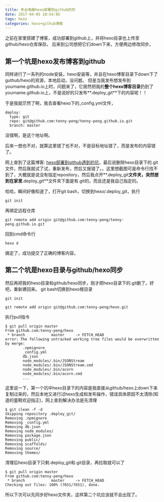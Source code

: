 ```yaml
---
title: 多台电脑hexo部署到github的坑
date: 2017-04-05 10:54:05
tags: hexo
categories: hexo+github博客
---
```


之前在家里搭建了博客，成功部署到github上，并将hexo目录也上传至github/hexo仓库保存。
后来到公司想把它们down下来，方便两边修改同步。

## 第一个坑是hexo发布博客到github

同样进行了一系列的node安装，hexo安装等，并且在hexo博客目录下down下了guthub/hexo的资源，本地启动，没问题。
但是当我发布想发布到yourname.github.io上时，问题来了，它居然把我的**整个hexo博客目录**扔到了yourname.github.io上，不是说好的只发布**.deploy_git**下的内容呢！！

于是我就茫然了啊，我去查看hexo下的_config.yml文件，
```
deploy:
  type: git
  repo: git@github.com:tenny-peng/tenny-peng.github.io.git
  branch: master
```
没错啊，是这个地址啊。

后来一想也不对，就算这里错了也不对，不是目标地址错了，而是发布的内容错了。

网上查到了这篇博客: [hexo部署到github遇到的坑](http://www.jianshu.com/p/67c57c70f275)，最后说删除hexo目录下的.git文件，然后我就试了试，重新发布，然后又报错了。。这里想截图可是命令行找不到了，大概就是说没有指定repository，然后我点开**.deploy_git**文件夹，突然想到在家里**.deploy_git**文件夹下面是有.git的，而且还是我自己指定的。

哈哈，瞬间好像知道了，打开git bash，切换到hexo/.deploy_git，执行
```
git init
```
再绑定远程仓库
```
git remote add origin git@github.com:tenny-peng/tenny-peng.github.io.git
```
回到cmd命令行
```
hexo d
```
搞定了，成功提交了正确的博客内容。

## 第二个坑是hexo目录与github/hexo同步

然后再把我的hexo目录和github/hexo同步，刚才把hexo目录下的.git删了。好吧，重新建回来。
git bash切换到hexo根目录
```
git init

git remote add origin git@github.com:tenny-peng/hexo.git
```
执行pull指令
```
$ git pull origin master
From github.com:tenny-peng/hexo
 * branch            master     -> FETCH_HEAD
error: The following untracked working tree files would be overwritten by merge:
        .npmignore
        _config.yml
        db.json
        node_modules/.bin/JSONStream
        node_modules/.bin/JSONStream.cmd
        node_modules/.bin/acorn
        node_modules/.bin/acorn.cmd
        ...
```
这里说一下，第一个坑中hexo目录下的内容是我直接从github/hexo上down下来复制过来的，然后本地又进行过hexo生成和发布操作，错误具体原因不太清除(知道的童鞋欢迎指正)，网上查到解决办法是先清理
```
$ git clean -f -d
Skipping repository .deploy_git/
Removing .npmignore
Removing _config.yml
Removing db.json
Removing node_modules/
Removing package.json
Removing public/
Removing scaffolds/
Removing source/
Removing themes/
```
清理后hexo目录下只剩.deploy_git和.git目录，再拉取就可以了
```
$ git pull origin master
From github.com:tenny-peng/hexo
 * branch            master     -> FETCH_HEAD
Checking out files: 100% (7651/7651), done.
```
所以下次可以先同步好hexo文件夹，这样第二个坑应该就不会出现了。
